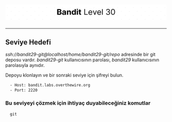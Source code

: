 # ![Bandit Level 30](https://github.com/YunusEmreAlps/Scenarios/blob/master/ctf-bandit/assets/Bandit30.png?raw=true)

---

## Seviye Hedefi

*ssh://bandit29-git@localhost/home/bandit29-git/repo* adresinde bir git deposu vardır. *bandit29-git* kullanıcısının parolası, *bandit29* kullanıcısının parolasıyla aynıdır.

Depoyu klonlayın ve bir sonraki seviye için şifreyi bulun.

``` {.sh}
  - Host: bandit.labs.overthewire.org
  - Port: 2220
```

### Bu seviyeyi çözmek için ihtiyaç duyabileceğiniz komutlar

``` {.sh}
  git
```
